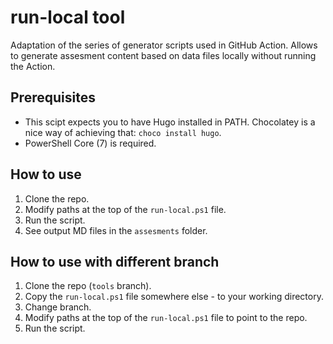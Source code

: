 # run-local tool

Adaptation of the series of generator scripts used in GitHub Action. Allows to generate assesment content based on data files locally without running the Action.

## Prerequisites

* This scipt expects you to have Hugo installed in PATH. Chocolatey is a nice way of achieving that: `choco install hugo`.
* PowerShell Core (7) is required.

## How to use

1. Clone the repo.
1. Modify paths at the top of the `run-local.ps1` file.
1. Run the script.
1. See output MD files in the `assesments` folder.

## How to use with different branch

1. Clone the repo (`tools` branch).
1. Copy the `run-local.ps1` file somewhere else - to your working directory.
1. Change branch.
1. Modify paths at the top of the `run-local.ps1` file to point to the repo.
1. Run the script.
